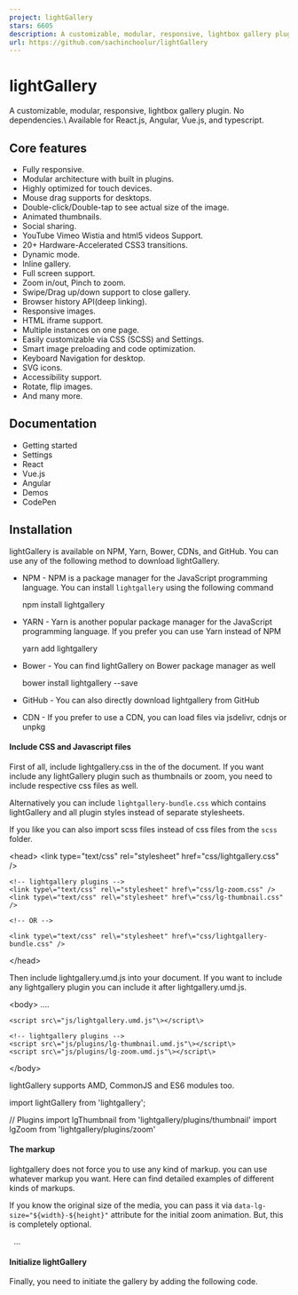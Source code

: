 ```yaml
---
project: lightGallery
stars: 6605
description: A customizable, modular, responsive, lightbox gallery plugin. 
url: https://github.com/sachinchoolur/lightGallery
---
```


lightGallery
============

A customizable, modular, responsive, lightbox gallery plugin. No dependencies.\\ Available for React.js, Angular, Vue.js, and typescript.

Core features
-------------

-   Fully responsive.
-   Modular architecture with built in plugins.
-   Highly optimized for touch devices.
-   Mouse drag supports for desktops.
-   Double-click/Double-tap to see actual size of the image.
-   Animated thumbnails.
-   Social sharing.
-   YouTube Vimeo Wistia and html5 videos Support.
-   20+ Hardware-Accelerated CSS3 transitions.
-   Dynamic mode.
-   Inline gallery.
-   Full screen support.
-   Zoom in/out, Pinch to zoom.
-   Swipe/Drag up/down support to close gallery.
-   Browser history API(deep linking).
-   Responsive images.
-   HTML iframe support.
-   Multiple instances on one page.
-   Easily customizable via CSS (SCSS) and Settings.
-   Smart image preloading and code optimization.
-   Keyboard Navigation for desktop.
-   SVG icons.
-   Accessibility support.
-   Rotate, flip images.
-   And many more.

Documentation
-------------

-   Getting started
-   Settings
-   React
-   Vue.js
-   Angular
-   Demos
-   CodePen

Installation
------------

lightGallery is available on NPM, Yarn, Bower, CDNs, and GitHub. You can use any of the following method to download lightGallery.

-   NPM - NPM is a package manager for the JavaScript programming language. You can install `lightgallery` using the following command
    
    npm install lightgallery
    
-   YARN - Yarn is another popular package manager for the JavaScript programming language. If you prefer you can use Yarn instead of NPM
    
    yarn add lightgallery
    
-   Bower - You can find lightGallery on Bower package manager as well
    
    bower install lightgallery --save
    
-   GitHub - You can also directly download lightgallery from GitHub
    
-   CDN - If you prefer to use a CDN, you can load files via jsdelivr, cdnjs or unpkg
    

#### Include CSS and Javascript files

First of all, include lightgallery.css in the <head> of the document. If you want include any lightGallery plugin such as thumbnails or zoom, you need to include respective css files as well.

Alternatively you can include `lightgallery-bundle.css` which contains lightGallery and all plugin styles instead of separate stylesheets.

If you like you can also import scss files instead of css files from the `scss` folder.

<head\>
    <link type\="text/css" rel\="stylesheet" href\="css/lightgallery.css" />

    <!-- lightgallery plugins -->
    <link type\="text/css" rel\="stylesheet" href\="css/lg-zoom.css" />
    <link type\="text/css" rel\="stylesheet" href\="css/lg-thumbnail.css" />

    <!-- OR -->

    <link type\="text/css" rel\="stylesheet" href\="css/lightgallery-bundle.css" />
</head\>

Then include lightgallery.umd.js into your document. If you want to include any lightgallery plugin you can include it after lightgallery.umd.js.

<body\>
    ....

    <script src\="js/lightgallery.umd.js"\></script\>

    <!-- lightgallery plugins -->
    <script src\="js/plugins/lg-thumbnail.umd.js"\></script\>
    <script src\="js/plugins/lg-zoom.umd.js"\></script\>
</body\>

lightGallery supports AMD, CommonJS and ES6 modules too.

import lightGallery from 'lightgallery';

// Plugins
import lgThumbnail from 'lightgallery/plugins/thumbnail'
import lgZoom from 'lightgallery/plugins/zoom'

#### The markup

lightgallery does not force you to use any kind of markup. you can use whatever markup you want. Here can find detailed examples of different kinds of markups.

If you know the original size of the media, you can pass it via `data-lg-size="${width}-${height}"` attribute for the initial zoom animation. But, this is completely optional.

<div id\="lightgallery"\>
    <a href\="img/img1.jpg" data-lg-size\="1600-2400"\>
        <img alt\=".." src\="img/thumb1.jpg" />
    </a\>
    <a href\="img/img2.jpg" data-lg-size\="1024-800"\>
        <img alt\=".." src\="img/thumb2.jpg" />
    </a\>
    ...
</div\>

#### Initialize lightGallery

Finally, you need to initiate the gallery by adding the following code.

<script type\="text/javascript"\>
    lightGallery(document.getElementById('lightgallery'), {
        plugins: \[lgZoom, lgThumbnail\],
        speed: 500,
        licenseKey: 'your\_license\_key'
        ... other settings
    });
</script\>

CodePen Demos

#### License Key

You'll receive a license key via email one you purchase a license More info

#### Plugins

As shown above, you need to pass the plugins via settings if you want to use any lightGallery plugins.

If you are including lightGallery files via script tag, please use the same plugins names as follows.

`lgZoom`, `lgAutoplay`, `lgComment`, `lgFullscreen` , `lgHash`, `lgPager`, `lgRotate`, `lgShare`, `lgThumbnail`, `lgVideo`, `lgMediumZoom`

Browser support
---------------

lightGallery supports all major browsers including IE 10 and above.

License
-------

#### Commercial license

If you want to use lightGallery to develop commercial sites, themes, projects, and applications, the Commercial license is the appropriate license. With this option, your source code is kept proprietary. Read more about the commercial license

#### Open source license

If you are creating an open source application under a license compatible with the GNU GPL license v3, you may use this project under the terms of the GPLv3.

Support
-------

If you have any questions, suggestions, feedback, please reach out to contact@lightgalleryjs.com or DM me on twitter
